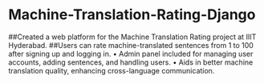# Machine-Translation-Rating-Django
##Created a web platform for the Machine Translation Rating project at IIIT Hyderabad.
##Users can rate machine-translated sentences from 1 to 100 after signing up and logging in.
• Admin panel included for managing user accounts, adding sentences, and handling users.
• Aids in better machine translation quality, enhancing cross-language communication.
